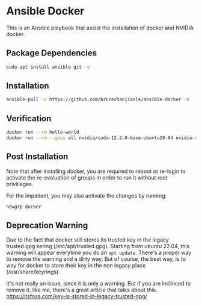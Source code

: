 # Ansible Docker

This is an Ansible playbook that assist the installation of docker and NVIDIA docker.


## Package Dependencies
```bash
sudo apt install ansible git -y
```

## Installation

```bash
ansible-pull -U https://github.com/brucechanjianle/ansible-docker -K
```

## Verification

```bash
docker run --rm hello-world
docker run --rm --gpus all nvidia/cuda:12.2.0-base-ubuntu20.04 nvidia-smi
```

## Post Installation

Note that after installing docker, you are required to reboot or re-login to
activate the re-evaluation of groups in order to run it without
root privilleges.

For the impatient, you may also activate the changes by running:
```bash
newgrp docker
```

## Deprecation Warning

Due to the fact that docker still stores its trusted key in the legacy trusted.gpg kering (/etc/apt/trusted.gpg).
Starting from ubuntu 22.04, this warning will appear everytime you do an `apt update`.
There's a proper way to remove the warning and a dirty way.
But of course, the best way, is to way for docker to store their key in the non legacy place (/usr/share/keyrings).


It's not really an issue, since it is only a warning.
But if you are inclinced to remove it, like me, there's a great article that talks about this.
https://itsfoss.com/key-is-stored-in-legacy-trusted-gpg/

